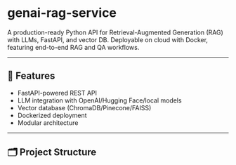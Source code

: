 # genai-rag-service

A production-ready Python API for Retrieval-Augmented Generation (RAG) with LLMs, FastAPI, and vector DB. Deployable on cloud with Docker, featuring end-to-end RAG and QA workflows.

---

## 🚀 Features

- FastAPI-powered REST API
- LLM integration with OpenAI/Hugging Face/local models
- Vector database (ChromaDB/Pinecone/FAISS)
- Dockerized deployment
- Modular architecture

---

## 🗂️ Project Structure

